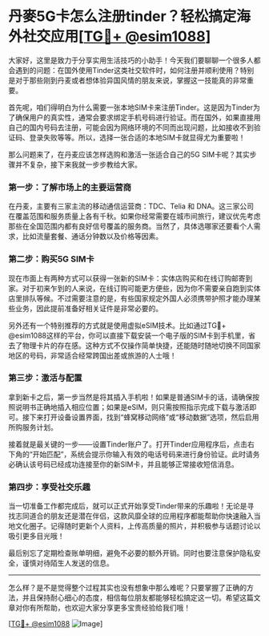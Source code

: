 # 丹麥5G卡怎么注册tinder？轻松搞定海外社交应用[[TG💪+ @esim1088](https://t.me/s/esim1088)]

大家好，这里是致力于分享实用生活技巧的小助手！今天我们要聊聊一个很多人都会遇到的问题：在国外使用Tinder这类社交软件时，如何注册并顺利使用？特别是对于那些刚到丹麦或者想体验异国风情的朋友来说，掌握这一技能真的非常重要。

首先呢，咱们得明白为什么需要一张本地SIM卡来注册Tinder。这是因为Tinder为了确保用户的真实性，通常会要求绑定手机号码进行验证。而在国外，如果直接用自己的国内号码去注册，可能会因为网络环境的不同而出现问题，比如接收不到验证码、登录失败等等。所以，选择一张合适的本地SIM卡就显得尤为重要啦！

那么问题来了，在丹麦应该怎样选购和激活一张适合自己的5G SIM卡呢？其实步骤并不复杂，接下来我就一步步教给大家。

### 第一步：了解市场上的主要运营商

在丹麦，主要有三家主流的移动通信运营商：TDC、Telia 和 DNA。这三家公司在覆盖范围和服务质量上各有千秋。如果你经常需要在城市间旅行，建议优先考虑那些在全国范围内都有良好信号覆盖的服务商。当然了，具体选哪家还要看个人需求，比如流量套餐、通话分钟数以及价格等因素。

### 第二步：购买5G SIM卡

现在市面上有两种方式可以获得一张新的SIM卡：实体店购买和在线订购邮寄到家。对于初来乍到的人来说，在线订购可能更方便些，因为你不需要亲自跑到实体店里排队等候。不过需要注意的是，有些国家规定外国人必须携带护照才能办理某些业务，因此提前准备好相关证件是非常必要的。

另外还有一个特别推荐的方式就是使用虚拟eSIM技术。比如通过TG💪+ @esim1088这样的平台，你可以直接下载安装一个电子版的SIM卡到手机里，省去了物理卡片的存在感。这种方式不仅操作简单快捷，还能随时随地切换不同国家地区的号码，非常适合经常跨国出差或旅游的人士哦！

### 第三步：激活与配置

拿到新卡之后，第一步当然是将其插入手机啦！如果是普通SIM卡的话，请确保按照说明书正确地插入相应位置；如果是eSIM，则只需按照指示完成下载与激活即可。接下来打开设备设置界面，找到“蜂窝移动网络”或“移动数据”选项，然后启用所购服务计划。

接着就是最关键的一步——设置Tinder账户了。打开Tinder应用程序后，点击右下角的“开始匹配”，系统会提示你输入有效的电话号码来进行身份验证。此时请务必确认该号码已经成功连接至你的新SIM卡，并且能够正常接收短信消息。

### 第四步：享受社交乐趣

当一切准备工作都完成后，就可以正式开始享受Tinder带来的乐趣啦！无论是寻找志同道合的朋友还是潜在伴侣，这款风靡全球的应用程序都能帮助你快速融入当地文化圈子。记得随时更新个人资料，上传高质量的照片，并积极参与话题讨论以吸引更多目光哦！

最后别忘了定期检查账单明细，避免不必要的额外开销。同时也要注意保护隐私安全，谨慎对待陌生人发送的信息。

---

怎么样？是不是觉得整个过程其实也没有想象中那么难呢？只要掌握了正确的方法，并且保持耐心细心的态度，相信每位朋友都能够轻松搞定这一切。希望这篇文章对你有所帮助，也欢迎大家分享更多宝贵经验给我们哦！

[[TG💪+ @esim1088](https://t.me/s/esim1088) ![Image](https://i.postimg.cc/4NQfJmqS/Snipaste-2025-05-13-00-14-12.png)]